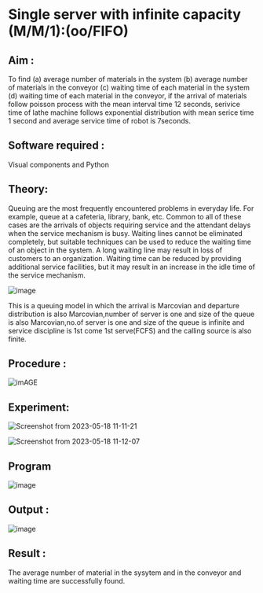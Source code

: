 # Single server with infinite capacity (M/M/1):(oo/FIFO)
## Aim :
To find (a) average number of materials in the system (b) average number of materials in the conveyor (c) waiting time of each material in the system (d) waiting time of each material in the conveyor, if the arrival  of materials follow poisson process with the mean interval time 12 seconds, serivice time of lathe machine follows exponential distribution with mean serice time 1 second and average service time of robot is 7seconds.

## Software required :
Visual components and Python

## Theory:
Queuing are the most frequently encountered problems in everyday life. For example, queue at a cafeteria, library, bank, etc. Common to all of these cases are the arrivals of objects requiring service and the attendant delays when the service mechanism is busy. Waiting lines cannot be eliminated completely, but suitable techniques can be used to reduce the waiting time of an object in the system. A long waiting line may result in loss of customers to an organization. Waiting time can be reduced by providing additional service facilities, but it may result in an increase in the idle time of the service mechanism.

![image](1.png)

This is a queuing model in which the arrival is Marcovian and departure distribution is also Marcovian,number of server is one and size of the queue is also Marcovian,no.of server is one and size of the queue is infinite and service discipline is 1st come 1st serve(FCFS) and the calling source is also finite.

## Procedure :

![imAGE](2.png)



## Experiment:

![Screenshot from 2023-05-18 11-11-21](https://github.com/sujigunasekar/Single-server-infinite-capacity---Markov-Model/assets/119559822/bb9b7cdf-f914-486b-8757-556de43e25cc)

 ![Screenshot from 2023-05-18 11-12-07](https://github.com/sujigunasekar/Single-server-infinite-capacity---Markov-Model/assets/119559822/d2c89c1b-917a-4965-acc0-b649ddebc7a5)

## Program
![image](https://github.com/ramjan1729/Single-server-infinite-capacity---Markov-Model/assets/103921593/5f1fd58d-5929-4c51-89ea-4cef009e5bad)

## Output :
![image](https://github.com/sujigunasekar/Single-server-infinite-capacity---Markov-Model/assets/119559822/39d73339-14fe-4e02-9fd5-b3f953271a5e)


## Result :
The average number of material in the sysytem and in the conveyor and waiting time are successfully found.


